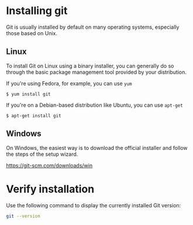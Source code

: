 # Installing git

Git is usually installed by default on many operating systems, especially those based on Unix.

## Linux

To install Git on Linux using a binary installer, you can generally do so through the basic package management tool provided by your distribution.

If you're using Fedora, for example, you can use `yum`

```
$ yum install git
```

If you're on a Debian-based distribution like Ubuntu, you can use `apt-get`

```
$ apt-get install git
```

## Windows

On Windows, the easiest way is to download the official installer and follow the steps of the setup wizard.

https://git-scm.com/downloads/win

# Verify installation

Use the following command to display the currently installed Git version:

```sh
git --version
```
